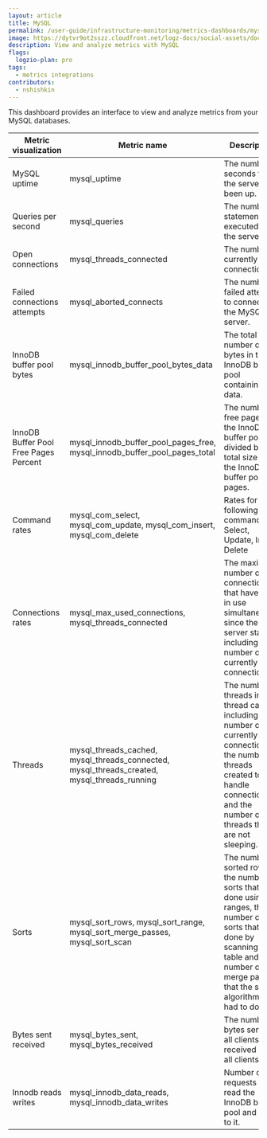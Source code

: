 ```yaml
---
layout: article
title: MySQL
permalink: /user-guide/infrastructure-monitoring/metrics-dashboards/mysql.html 
image: https://dytvr9ot2sszz.cloudfront.net/logz-docs/social-assets/docs-social.jpg
description: View and analyze metrics with MySQL
flags:
  logzio-plan: pro
tags:
  - metrics integrations
contributors:
  - nshishkin
---
```



This dashboard provides an interface to view and analyze metrics from your MySQL databases.

| Metric visualization | Metric name | Description                                                                                                                                                                                                                                |
| ---------------------| ----------- | ---------------------------------------------------------------------------------------------------------------------------------------------------------------------------------------------------------------------------------- |
| MySQL uptime                                | mysql_uptime | The number of seconds that the server has been up. |
| Queries per second                          | mysql_queries | The number of statements executed by the server.                                                                                                                                                           |
| Open connections                          | mysql_threads_connected | The number of currently open connections.                                                                                                                                                                  |
| Failed connections attempts                 | mysql_aborted_connects | The number of failed attempts to connect to the MySQL server.                                                                                                                                              |
| InnoDB buffer pool bytes                    | mysql_innodb_buffer_pool_bytes_data | The total number of bytes in the InnoDB buffer pool containing data.                                                                                                                                       |
| InnoDB Buffer Pool Free Pages Percent | mysql_innodb_buffer_pool_pages_free, mysql_innodb_buffer_pool_pages_total | The number of free pages in the InnoDB buffer pool divided by the total size of the InnoDB buffer pool, in pages.                                                                                          |
| Command rates                               | mysql_com_select, mysql_com_update, mysql_com_insert, mysql_com_delete | Rates for the following commands: Select, Update, Insert, Delete |
| Connections rates                           | mysql_max_used_connections, mysql_threads_connected | The maximum number of connections that have been in use simultaneously since the server started including the number of currently open connections.                                                        |
| Threads                                     | mysql_threads_cached, mysql_threads_connected, mysql_threads_created, mysql_threads_running | The number of threads in the thread cache including the number of currently open connections, the number of threads created to handle connections and the number of threads that are not sleeping. |
| Sorts                                       | mysql_sort_rows, mysql_sort_range, mysql_sort_merge_passes, mysql_sort_scan | The number of sorted rows, the number of sorts that were done using ranges, the number of sorts that were done by scanning the table and the number of merge passes that the sort algorithm has had to do. |
| Bytes sent received                         | mysql_bytes_sent, mysql_bytes_received | The number of bytes sent to all clients and received from all clients                                                                                                                                      |
| Innodb reads writes                         | mysql_innodb_data_reads, mysql_innodb_data_writes | Number of requests to read the InnoDB buffer pool and write to it.                                                                                                                                         |
